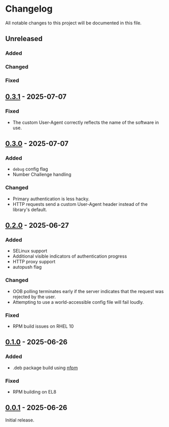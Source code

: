 # Changelog

All notable changes to this project will be documented in this file.

## Unreleased

### Added

### Changed

### Fixed

## [0.3.1](https://github.com/flowerysong/pam_okta_auth/releases/tag/v0.3.1) - 2025-07-07

### Fixed
- The custom User-Agent correctly reflects the name of the software in use.

## [0.3.0](https://github.com/flowerysong/pam_okta_auth/releases/tag/v0.3.0) - 2025-07-07

### Added
- `debug` config flag
- Number Challenge handling

### Changed
- Primary authentication is less hacky.
- HTTP requests send a custom User-Agent header instead of the library's default.

## [0.2.0](https://github.com/flowerysong/pam_okta_auth/releases/tag/v0.2.0) - 2025-06-27

### Added
- SELinux support
- Additional visible indicators of authentication progress
- HTTP proxy support
- autopush flag

### Changed
- OOB polling terminates early if the server indicates that the request was
  rejected by the user.
- Attempting to use a world-accessible config file will fail loudly.

### Fixed
- RPM build issues on RHEL 10

## [0.1.0](https://github.com/flowerysong/pam_okta_auth/releases/tag/v0.1.0) - 2025-06-26

### Added
- .deb package build using [nfpm](https://nfpm.goreleaser.com/)

### Fixed
- RPM building on EL8

## [0.0.1](https://github.com/flowerysong/pam_okta_auth/releases/tag/v0.0.1) - 2025-06-26

Initial release.
